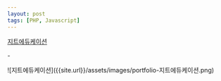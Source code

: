 ```yaml
---
layout: post
tags: [PHP, Javascript]
---
```


<div class="text-area">
    <a href="https://jeet.kr/" target="_blank">지트에듀케이션</a>
    <p class="info">
        -
    </p>
</div>
![지트에듀케이션]({{site.url}}/assets/images/portfolio-지트에듀케이션.png)